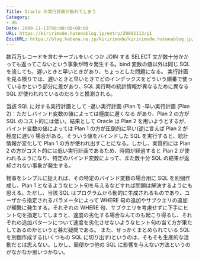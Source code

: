 ```yaml
---
Title: Oracle の実行計画が振れてしまう
Category:
- db
Date: 2009-11-13T00:00:00+09:00
URL: https://kiririmode.hatenablog.jp/entry/20091113/p1
EditURL: https://blog.hatena.ne.jp/kiririmode/kiririmode.hatenablog.jp/atom/entry/8454420450078212418
---
```



数百万レコードを含むテーブルをいくつか JOIN する SELECT 文が数十分かかっても返ってこないという事象が時々発生する。bind 変数の値以外は同じ SQL を流しても、遅いときと早いときがあり、ちょっとした問題になる。
実行計画を見る限りでは、遅いときと早いときでどのインデックスをどういう順番で使っているかという部分に差があり、SQL 実行時の統計情報が異なるために異なる SQL が使われれているのだろうと推測される。

当該 SQL に対する実行計画として
-遅い実行計画 (Plan 1)
-早い実行計画 (Plan 2)：ただしバインド変数の値によっては極度に遅くなる
があり、Plan 2 の方が SQL のコスト的には低い。結果として Oracle は Plan 2 を用いようとするが、バインド変数の値によっては Plan 1 の方が圧倒的に早い(逆に言えば Plan 2 が極度に遅い) 場合がある。そういう値をバインドした SQL を実行すると、統計情報が変化して Plan 1 の方が使われ出すことになる。しかし、実質的には Plan 2 の方がコスト的には低い実行計画であるため、時間が経過すると Plan 2 が使われるようになり、特定のバインド変数によって、また数十分 SQL の結果が返却されない事象が発生する。

物事をシンプルに捉えれば、その特定のバインド変数の場合用に SQL を別個作成し、Plan 1 となるようなヒント句を与えるなどすれば問題は解決するようにも思える。ただし、当該 SQL はプログラムから動的に生成されるものであり、ユーザから指定されるパラメータによって WHERE 句の追加やサブクエリの追加が頻繁に発生する。それぞれの WHERE 句、サブクエリを考慮せずに下手にヒント句を指定してしまうと、速度の劣化する場合なんてのも起こり得るし、それぞれの追加パターンについて速度を劣化させないようなヒント句の当て方が果たしてあるのかというと甚だ疑問である。
また、せっかくまとめられている SQL を別個作成する(いくつもの SQL に切り出す)というのは、そもそも生産的な活動だとは思えない。しかし、簡便かつ他の SQL に影響を与えない方法というのがなかなか思いつかない。
